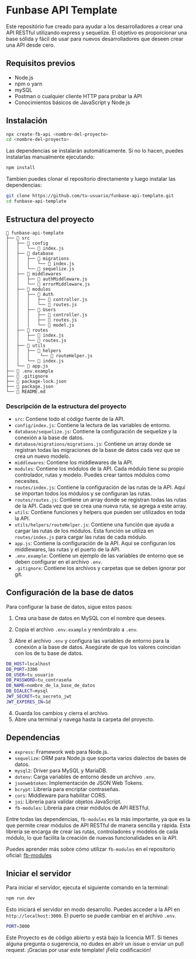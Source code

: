 # Funbase API Template

Este repositório fue creado para ayudar a los desarrolladores a crear una API RESTful utilizando express y sequelize. El objetivo es proporcionar una base sólida y fácil de usar para nuevos desarrolladores que deseen crear una API desde cero.  


## Requisitos previos
- Node.js
- npm o yarn
- mySQL 
- Postman o cualquier cliente HTTP para probar la API
- Conocimientos básicos de JavaScript y Node.js

## Instalación

```bash
npx create-fb-api <nombre-del-proyecto>
cd <nombre-del-proyecto> 
```
Las dependencias se instalarán automáticamente. Si no lo hacen, puedes instalarlas manualmente ejecutando:
```bash
npm install
```

Tambien puedes clonar el repositorio directamente y luego instalar las dependencias:

```bash
git clone https://github.com/tu-usuario/funbase-api-template.git
cd funbase-api-template
```

## Estructura del proyecto

```
📂 funbase-api-template
├── 📂 src
│   ├── 📂 config  
│   │   └── 📄 index.js 
│   ├── 📂 database
│   │   ├── 📂 migrations
│   │   │   └── 📄 index.js 
│   │   └── 📄 sequelize.js
│   ├── 📂 middlewares
│   │   ├── 📄 authMiddleware.js
│   │   └── 📄 errorMiddleware.js
│   ├── 📂 modules
│   │   ├── 📂 Auth
│   │   │   ├── 📄 controller.js
│   │   │   └── 📄 routes.js
│   │   ├── 📂 Users
│   │   │   ├── 📄 controller.js
│   │   │   ├── 📄 routes.js
│   │   │   └── 📄 model.js
│   ├── 📂 routes
│   │   ├── 📄 index.js
│   │   └── 📄 routes.js
│   ├── 📂 utils
│   │   ├── 📂 helpers
│   │   │    └── 📄 routeHelper.js
│   │   └── 📄 index.js 
│   └── 📄 app.js
├── 📄 .env.example
├── 📄 .gitignore
├── 📄 package-lock.json 
├── 📄 package.json
└── 📄 README.md
```

### Descripción de la estructura del proyecto
- `src`: Contiene todo el código fuente de la API.
- `config/index.js`:  Contiene la lectura de las variables de entorno.
- `database/sequelize.js`:  Contiene la configuración de sequelize y la conexión a la base de datos.
- `database/migrations/migrations.js`: Contiene un array donde se registran todas las migraciones de la base de datos cada vez que se crea un nuevo modelo.
- `middlewares`: Contiene los middlewares de la API.
- `modules`: Contiene los módulos de la API. Cada módulo tiene su propio controlador, rutas y modelo. Puedes crear tantos módulos como necesites.
- `routes/index.js`:  Contiene la configuración de las rutas de la API. Aquí se importan todos los módulos y se configuran las rutas.
- `routes/routes.js`: Contiene un array donde se registran todas las rutas de la API. Cada vez que se crea una nueva ruta, se agrega a este array.
- `utils`: Contiene funciones y helpers que pueden ser utilizados en toda la API.
- `utils/helpers/routeHelper.js`: Contiene una función que ayuda a cargar las rutas de los módulos. Esta función se utiliza en `routes/index.js` para cargar las rutas de cada módulo.
- `app.js`: Contiene la configuración de la API. Aquí se configuran los middlewares, las rutas y el puerto de la API.
- `.env.example`: Contiene un ejemplo de las variables de entorno que se deben configurar en el archivo `.env`.
- `.gitignore`: Contiene los archivos y carpetas que se deben ignorar por git.


## Configuración de la base de datos
Para configurar la base de datos, sigue estos pasos:
1. Crea una base de datos en MySQL con el nombre que desees.
2. Copia el archivo `.env.example` y renómbralo a `.env`.   

3. Abre el archivo `.env` y configura las variables de entorno para la conexión a la base de datos. Asegúrate de que los valores coincidan con los de tu base de datos.

```bash
DB_HOST=localhost
DB_PORT=3306
DB_USER=tu_usuario
DB_PASSWORD=tu_contraseña
DB_NAME=nombre_de_la_base_de_datos
DB_DIALECT=mysql
JWT_SECRET=tu_secreto_jwt
JWT_EXPIRES_IN=1d
```
4. Guarda los cambios y cierra el archivo.
5. Abre una terminal y navega hasta la carpeta del proyecto.

## Dependencias
- `express`: Framework web para Node.js.
- `sequelize`: ORM para Node.js que soporta varios dialectos de bases de datos.
- `mysql2`: Driver para MySQL y MariaDB.
- `dotenv`: Carga variables de entorno desde un archivo `.env`.
- `jsonwebtoken`: Implementación de JSON Web Tokens.
- `bcrypt`: Librería para encriptar contraseñas.
- `cors`: Middleware para habilitar CORS.
- `joi`: Librería para validar objetos JavaScript.
- `fb-modules`: Librería para crear módulos de API RESTful.

Entre todas las dependencias, `fb-modules` es la más importante, ya que es la que permite crear módulos de API RESTful de manera sencilla y rápida. Esta librería se encarga de crear las rutas, controladores y modelos de cada módulo, lo que facilita la creación de nuevas funcionalidades en la API.

Puedes aprender más sobre cómo utilizar `fb-modules` en el repositorio oficial: [fb-modules](https://github.com/jorgesosa-funval/fb-modules)


## Iniciar el servidor
Para iniciar el servidor, ejecuta el siguiente comando en la terminal:

```bash
npm run dev
```
Esto iniciará el servidor en modo desarrollo. Puedes acceder a la API en `http://localhost:3000`.
El puerto se puede cambiar en el archivo `.env`.

```bash
PORT=3000
```

Este Proyecto es de código abierto y está bajo la licencia MIT. Si tienes alguna pregunta o sugerencia, no dudes en abrir un issue o enviar un pull request. ¡Gracias por usar este template!
¡Feliz codificación!